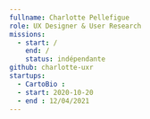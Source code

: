 ```yaml
---
fullname: Charlotte Pellefigue
role: UX Designer & User Research
missions:
  - start: /
    end: /
    status: indépendante
github: charlotte-uxr
startups:
  - CartoBio :
  - start: 2020-10-20
  - end : 12/04/2021
---
```

